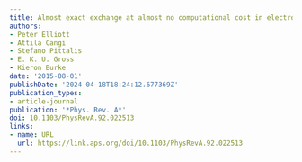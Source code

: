 ```yaml
---
title: Almost exact exchange at almost no computational cost in electronic structure
authors:
- Peter Elliott
- Attila Cangi
- Stefano Pittalis
- E. K. U. Gross
- Kieron Burke
date: '2015-08-01'
publishDate: '2024-04-18T18:24:12.677369Z'
publication_types:
- article-journal
publication: '*Phys. Rev. A*'
doi: 10.1103/PhysRevA.92.022513
links:
- name: URL
  url: https://link.aps.org/doi/10.1103/PhysRevA.92.022513
---
```

